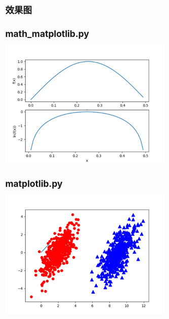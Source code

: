 # 效果图
# math_matplotlib.py

![math_matplotlib](srceenshot/math_matplotlib.png)

# matplotlib.py

![matplotlib](srceenshot/matplotlib.png)
